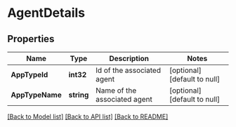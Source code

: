 # AgentDetails

## Properties
Name | Type | Description | Notes
------------ | ------------- | ------------- | -------------
**AppTypeId** | **int32** | Id of the associated agent | [optional] [default to null]
**AppTypeName** | **string** | Name of the associated agent | [optional] [default to null]

[[Back to Model list]](../README.md#documentation-for-models) [[Back to API list]](../README.md#documentation-for-api-endpoints) [[Back to README]](../README.md)


